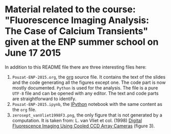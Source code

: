 # Material related to the course: "Fluorescence Imaging Analysis: The Case of Calcium Transients" given at the ENP summer school on June 17 2015

In addition to this README file there are three interesting files here:

1. `Pouzat-ENP-2015.org`, the [org](http://orgmode.org/) source file. It contains the text of the slides and the code generating all the figures except one. The code part is now mostly documented. `Python` is used for the analysis. The file is a pure `UTF-8` file and can be opened with any editor. The text and code parts are straightforward to identify.
2. `Pouzat-ENP-2015.ipynb`, the [IPython](http://ipython.org/documentation.html) notebook with the same content as the `org` file.
3. `zerosept_vanVliet1998F3.png`, the only figure that is not generated by a computation. It is taken from: L. van Vliet et col. (1998) [Digital Fluorescence Imaging Using Cooled CCD Array Cameras](http://homepage.tudelft.nl/e3q6n/publications/1998/AP98LVDSTY/AP98LVDSTY.html) (figure 3).
